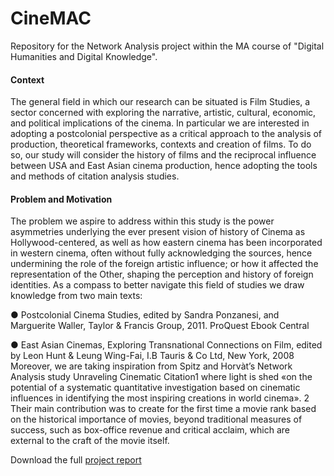 # CineMAC
Repository for the Network Analysis project within the MA course of "Digital Humanities and Digital Knowledge".

#### Context
The general field in which our research can be situated is Film Studies, a sector concerned
with exploring the narrative, artistic, cultural, economic, and political implications of the
cinema.
In particular we are interested in adopting a postcolonial perspective as a critical approach
to the analysis of production, theoretical frameworks, contexts and creation of films.
To do so, our study will consider the history of films and the reciprocal influence between
USA and East Asian cinema production, hence adopting the tools and methods of citation
analysis studies.

#### Problem and Motivation
The problem we aspire to address within this study is the power asymmetries underlying
the ever present vision of history of Cinema as Hollywood-centered, as well as how eastern
cinema has been incorporated in western cinema, often without fully acknowledging the
sources, hence undermining the role of the foreign artistic influence; or how it affected the
representation of the Other, shaping the perception and history of foreign identities.
As a compass to better navigate this field of studies we draw knowledge from two main
texts:

● Postcolonial Cinema Studies, edited by Sandra Ponzanesi, and Marguerite Waller,
Taylor & Francis Group, 2011. ProQuest Ebook Central

● East Asian Cinemas, Exploring Transnational Connections on Film, edited by Leon
Hunt & Leung Wing-Fai, I.B Tauris & Co Ltd, New York, 2008
Moreover, we are taking inspiration from Spitz and Horvàt’s Network Analysis study
Unraveling Cinematic Citation1 where light is shed «on the potential of a systematic
quantitative investigation based on cinematic influences in identifying the most inspiring
creations in world cinema».
2 Their main contribution was to create for the first time a
movie rank based on the historical importance of movies, beyond traditional measures of
success, such as box-office revenue and critical acclaim, which are external to the craft of
the movie itself. 

Download the full <a href="CineMAC_ a_Transnational_Cinematic_Citations_Network_Analysis.pdf" download>project report</a>
